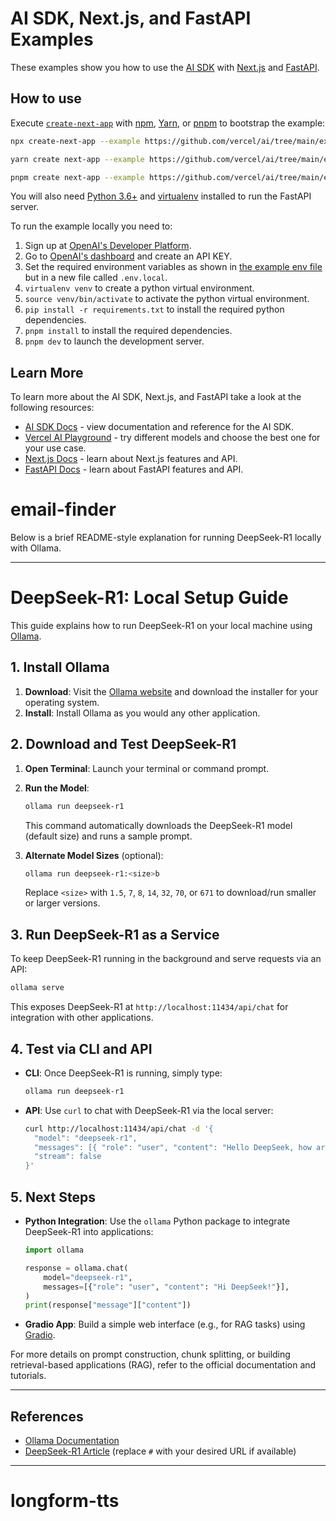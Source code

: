 # AI SDK, Next.js, and FastAPI Examples

These examples show you how to use the [AI SDK](https://sdk.vercel.ai/docs) with [Next.js](https://nextjs.org) and [FastAPI](https://fastapi.tiangolo.com).

## How to use

Execute [`create-next-app`](https://github.com/vercel/next.js/tree/canary/packages/create-next-app) with [npm](https://docs.npmjs.com/cli/init), [Yarn](https://yarnpkg.com/lang/en/docs/cli/create/), or [pnpm](https://pnpm.io) to bootstrap the example:

```bash
npx create-next-app --example https://github.com/vercel/ai/tree/main/examples/next-fastapi next-fastapi-app
```

```bash
yarn create next-app --example https://github.com/vercel/ai/tree/main/examples/next-fastapi next-fastapi-app
```

```bash
pnpm create next-app --example https://github.com/vercel/ai/tree/main/examples/next-fastapi next-fastapi-app
```

You will also need [Python 3.6+](https://www.python.org/downloads) and [virtualenv](https://virtualenv.pypa.io/en/latest/installation.html) installed to run the FastAPI server.

To run the example locally you need to:

1. Sign up at [OpenAI's Developer Platform](https://platform.openai.com/signup).
2. Go to [OpenAI's dashboard](https://platform.openai.com/account/api-keys) and create an API KEY.
3. Set the required environment variables as shown in [the example env file](./.env.local.example) but in a new file called `.env.local`.
4. `virtualenv venv` to create a python virtual environment.
5. `source venv/bin/activate` to activate the python virtual environment.
6. `pip install -r requirements.txt` to install the required python dependencies.
7. `pnpm install` to install the required dependencies.
8. `pnpm dev` to launch the development server.

## Learn More

To learn more about the AI SDK, Next.js, and FastAPI take a look at the following resources:

- [AI SDK Docs](https://sdk.vercel.ai/docs) - view documentation and reference for the AI SDK.
- [Vercel AI Playground](https://play.vercel.ai) - try different models and choose the best one for your use case.
- [Next.js Docs](https://nextjs.org/docs) - learn about Next.js features and API.
- [FastAPI Docs](https://fastapi.tiangolo.com) - learn about FastAPI features and API.

# email-finder

Below is a brief README-style explanation for running DeepSeek-R1 locally with Ollama.

---

# DeepSeek-R1: Local Setup Guide

This guide explains how to run DeepSeek-R1 on your local machine using [Ollama](https://ollama.ai).

## 1. Install Ollama

1. **Download**: Visit the [Ollama website](https://ollama.ai) and download the installer for your operating system.
2. **Install**: Install Ollama as you would any other application.

## 2. Download and Test DeepSeek-R1

1. **Open Terminal**: Launch your terminal or command prompt.
2. **Run the Model**:

   ```bash
   ollama run deepseek-r1
   ```

   This command automatically downloads the DeepSeek-R1 model (default size) and runs a sample prompt.

3. **Alternate Model Sizes** (optional):
   ```bash
   ollama run deepseek-r1:<size>b
   ```
   Replace `<size>` with `1.5`, `7`, `8`, `14`, `32`, `70`, or `671` to download/run smaller or larger versions.

## 3. Run DeepSeek-R1 as a Service

To keep DeepSeek-R1 running in the background and serve requests via an API:

```bash
ollama serve
```

This exposes DeepSeek-R1 at `http://localhost:11434/api/chat` for integration with other applications.

## 4. Test via CLI and API

- **CLI**: Once DeepSeek-R1 is running, simply type:
  ```bash
  ollama run deepseek-r1
  ```
- **API**: Use `curl` to chat with DeepSeek-R1 via the local server:
  ```bash
  curl http://localhost:11434/api/chat -d '{
    "model": "deepseek-r1",
    "messages": [{ "role": "user", "content": "Hello DeepSeek, how are you?" }],
    "stream": false
  }'
  ```

## 5. Next Steps

- **Python Integration**: Use the `ollama` Python package to integrate DeepSeek-R1 into applications:

  ```python
  import ollama

  response = ollama.chat(
      model="deepseek-r1",
      messages=[{"role": "user", "content": "Hi DeepSeek!"}],
  )
  print(response["message"]["content"])
  ```

- **Gradio App**: Build a simple web interface (e.g., for RAG tasks) using [Gradio](https://gradio.app).

For more details on prompt construction, chunk splitting, or building retrieval-based applications (RAG), refer to the official documentation and tutorials.

---

## References

- [Ollama Documentation](https://ollama.ai)
- [DeepSeek-R1 Article](#) (replace `#` with your desired URL if available)

---
# longform-tts
